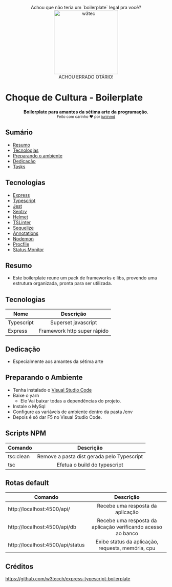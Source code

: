 

<p align="center">
Achou que não teria um `boilerplate` legal pra você? <br>

  <img src="https://i.imgur.com/GBJl466.jpg" alt="w3tec" width="200" />
  <br>
ACHOU ERRADO OTÁRIO!
</p>

# Choque de Cultura - Boilerplate

<p align="center">
  <b>Boilerplate para amantes da sétima arte da programação.</b></br>
  <sub>Feito com carinho ❤️ por <a href="https://github.com/juninmd">juninmd</a></a></sub>
</p>

## Sumário
* [Resumo](#resumo)
* [Tecnologias](#tecnologias)
* [Preparando o ambiente](#preparando-o-ambiente)
* [Dedicação](#dedicação)
* [Tasks](#scripts-npm)

## Tecnologias 
* [Express](#o-que-é-essa-api)
* [Typescript](#o-que-é-essa-api)
* [Jest](#o-que-é-essa-api)
* [Sentry](#o-que-é-essa-api)
* [Helmet](#o-que-é-essa-api)
* [TSLinter](#o-que-é-essa-api)
* [Sequelize](#o-que-é-essa-api)
* [Annotations](#o-que-é-essa-api)
* [Nodemon](#o-que-é-essa-api)
* [Procfile](#o-que-é-essa-api)
* [Status Monitor](#o-que-é-essa-api)

## Resumo
* Este boilerplate reune um pack de frameworks e libs, provendo uma estrutura organizada, pronta para ser utilizada.  

## Tecnologias
| Nome      | Descrição          |  
| ------------- |:-------------:| 
| Typescript    | Superset javascript     | 
| Express    | Framework http super rápido      | 

## Dedicação
* Especialmente aos amantes da sétima arte

## Preparando o Ambiente
* Tenha instalado o [Visual Studio Code](https://code.visualstudio.com/)
* Baixe o yarn
  * Ele Vai baixar todas a dependências do projeto.
* Instale o MySql
* Configure as variáveis de ambiente dentro da pasta /env
* Depois é só dar F5 no Visual Studio Code.
  
## Scripts NPM
| Comando      | Descrição          |  
| ------------- |:-------------:| 
| tsc:clean     | Remove a pasta dist gerada pelo Typescript   | 
| tsc    | Efetua o build do typescript      | 


## Rotas default
| Comando      | Descrição          |  
| ------------- |:-------------:| 
| http://localhost:4500/api/    | Recebe uma resposta da aplicação   | 
| http://localhost:4500/api/db    | Recebe uma resposta da aplicação verificando acesso ao banco   | 
| http://localhost:4500/api/status    | Exibe status da aplicação, requests, memória, cpu   | 

## Créditos
https://github.com/w3tecch/express-typescript-boilerplate